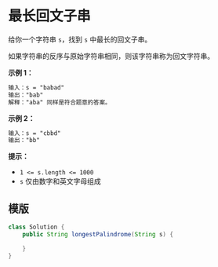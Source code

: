 # 最长回文子串

给你一个字符串 `s`，找到 `s` 中最长的回文子串。

如果字符串的反序与原始字符串相同，则该字符串称为回文字符串。

**示例 1：**

```txt
输入：s = "babad"
输出："bab"
解释："aba" 同样是符合题意的答案。
```

**示例 2：**

```txt
输入：s = "cbbd"
输出："bb"
```
  
**提示：**

- `1 <= s.length <= 1000`
- `s` 仅由数字和英文字母组成

## 模版

```java
class Solution {
    public String longestPalindrome(String s) {

    }
}
```
